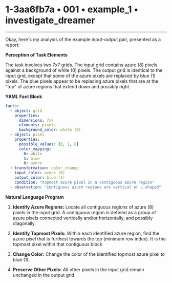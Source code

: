 # 1-3aa6fb7a • 001 • example_1 • investigate_dreamer

---
Okay, here's my analysis of the example input-output pair, presented as a report:

**Perception of Task Elements**

The task involves two 7x7 grids. The input grid contains azure (8) pixels against a background of white (0) pixels. The output grid is identical to the input grid, except that some of the azure pixels are replaced by blue (1) pixels. The blue pixels appear to be replacing azure pixels that are at the "top" of azure regions that extend down and possibly right.

**YAML Fact Block**



```yaml
facts:
  - object: grid
    properties:
      dimensions: 7x7
      elements: pixels
      background_color: white (0)
  - object: pixel
    properties:
      possible_values: [0, 1, 8]
      color_mapping:
        0: white
        1: blue
        8: azure
  - transformation: color_change
    input_color: azure (8)
    output_color: blue (1)
    condition: "topmost azure pixel in a contiguous azure region"
  - observation: "contiguous azure regions are vertical or L-shaped"

```



**Natural Language Program**

1.  **Identify Azure Regions:** Locate all contiguous regions of azure (8) pixels in the input grid. A contiguous region is defined as a group of azure pixels connected vertically and/or horizontally, and possibly diagonally.

2.  **Identify Topmost Pixels:** Within each identified azure region, find the azure pixel that is furthest towards the top (minimum row index). It is the topmost pixel within that contiguous block

3.  **Change Color:** Change the color of the identified topmost azure pixel to blue (1).

4.  **Preserve Other Pixels:** All other pixels in the input grid remain unchanged in the output grid.

